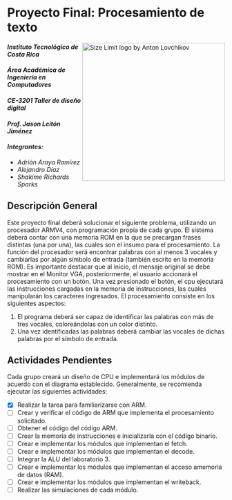 # Proyecto Final: Procesamiento de texto
<img src="https://user-images.githubusercontent.com/43531122/168410498-98b2cb97-fe94-4a17-917c-e7d1c4a02ea7.png" align="right"
     alt="Size Limit logo by Anton Lovchikov" width="330" height="320">

#### _Instituto Tecnológico de Costa Rica_
#### _Área Académica de Ingeniería en Computadores_
#### _CE-3201 Taller de diseño digital_
#### _Prof. Jason Leitón Jiménez_
#### _Integrantes:_
* _Adrián Araya Ramírez_
* _Alejandro Díaz_
* _Shakime Richards Sparks_

## Descripción General

Este proyecto final deberá solucionar el siguiente problema, utilizando un procesador ARMV4,
con programación propia de cada grupo.
El sistema deberá contar con una memoria ROM en la que se precargan frases distintas (una por una), las cuales son el insumo para el procesamiento. 
La función del procesador será encontrar palabras con al menos 3 vocales y cambiarlas por algún símbolo de entrada (también escrito en la memoria ROM). 
Es importante destacar que al inicio, el mensaje original se debe mostrar en el Monitor VGA, posteriormente, el usuario accionará el procesamiento con un botón. Una vez presionado el botón, el cpu ejecutará las instrucciones cargadas en la memoria de instrucciones, las cuales manipularán los caracteres ingresados. El procesamiento consiste en los siguientes aspectos:
1. El programa deberá ser capaz de identificar las palabras con más de tres vocales, coloreándolas con un color distinto.
2. Una vez identificadas las palabras deberá cambiar las vocales de dichas palabras por el símbolo de entrada.

## Actividades Pendientes
Cada grupo creará un diseño de CPU e implementará los módulos de acuerdo con el diagrama establecido. Generalmente, se recomienda ejecutar las siguientes actividades:
- [x] Realizar la tarea para familiarizarse con ARM.
- [ ] Crear y verificar el código de ARM que implementa el procesamiento solicitado.
- [ ] Obtener el código del código ARM.
- [ ] Crear la memoria de instrucciones e inicializarla con el código binario.
- [ ] Crear e implementar los módulos que implementan el fetch.
- [ ] Crear e implementar los módulos que implementan el decode.
- [ ] Integrar la ALU del laboratorio 3.
- [ ] Crear e implementar los módulos que implementan el acceso amemoria de datos (RAM).
- [ ] Crear e implementar los módulos que implementan el writeback.
- [ ] Realizar las simulaciones de cada módulo.
